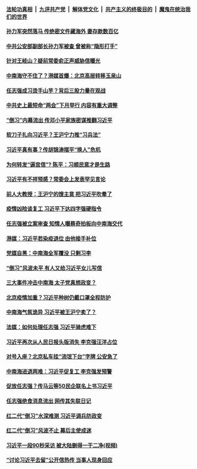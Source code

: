 ####  [法轮功真相](../../../../basic/blob/master/README.md?t=04201201) &nbsp;|&nbsp; [九评共产党](../../../../9ping.md/blob/master/README.md?t=04201201) &nbsp;|&nbsp; [解体党文化](../../../../jtdwh.md/blob/master/README.md?t=04201201)  &nbsp;|&nbsp; [共产主义的终极目的](../../../../gczydzjmd.md/blob/master/README.md?t=04201201) &nbsp;|&nbsp; [魔鬼在统治我们的世界](../../../../mgztzwmdsj.md/blob/master/README.md?t=04201201) 

#### [孙力军突然落马 传绝密文件藏海外 妻存款数百亿](../pages/prog1138/a102827003.md?t=04201201) 

#### [中共公安部副部长孙力军被查 曾被称“隐形打手”](../pages/prog1138/a102826758.md?t=04201201) 

#### [针对王岐山？疑前常委俞正声威胁信曝光](../pages/prog1138/a102826157.md?t=04201201) 

#### [中南海守不住了？港媒首爆：北京高层转移玉泉山](../pages/prog1138/a102825887.md?t=04201201) 

#### [任志强成习烫手山芋？背后三股力量在观战](../pages/prog1138/a102825255.md?t=04201201) 

#### [中共史上最短命“两会”下月举行 内容有重大调整](../pages/prog1138/a102825045.md?t=04201201) 

#### [“倒习”内幕流出 传邓小平家族密谋推翻习近平](../pages/prog1138/a102822757.md?t=04201201) 

#### [软刀子扎向习近平？王沪宁力推“习兵法”](../pages/prog1138/a102822085.md?t=04201201) 

#### [习近平真有事？传胡锦涛摆平“换人”危机](../pages/prog1138/a102822027.md?t=04201201) 

#### [为何转发“逼宫信”? 陈平：习顺民意才是生路](../pages/prog1138/a102820695.md?t=04201201) 

#### [习近平有不祥预感？常委会上发表罕见言论](../pages/prog1138/a102820004.md?t=04201201) 

#### [前人大教授：王沪宁的馊主意 把习近平吹晕了](../pages/prog1138/a102820082.md?t=04201201) 

#### [疫情凶险谈复工 习近平下达四字强硬指令](../pages/prog1138/a102819167.md?t=04201201) 

#### [任志强被立案审查 知情人曝蔡奇拍板向中南海交代](../pages/prog1138/a102818252.md?t=04201201) 

#### [港媒：习近平若染疫退位 由他接手补位](../pages/prog1138/a102817660.md?t=04201201) 

#### [党媒自黑：中南海全军覆没 只剩习李](../pages/prog1138/a102816891.md?t=04201201) 

#### [“倒习”风波未平 有人又给习近平女儿写信](../pages/prog1138/a102816223.md?t=04201201) 

#### [三大事件冲击中南海 太子党真想政变？](../pages/prog1138/a102816175.md?t=04201201) 

#### [北京疫情加重？习近平种树仍戴口罩全程防护](../pages/prog1138/a102815546.md?t=04201201) 

#### [中南海气氛诡异 习近平被王沪宁卖了？](../pages/prog1138/a102813991.md?t=04201201) 

#### [法媒：如何处理任志强 习近平骑虎难下](../pages/prog1138/a102813297.md?t=04201201) 

#### [习近平再次从人民日报头版消失 李克强汪洋占位](../pages/prog1138/a102813010.md?t=04201201) 

#### [对号入座？北京私车挂“流氓下台”字牌 公安急了](../pages/prog1138/a102812554.md?t=04201201) 

#### [中南海进退两难：习近平促复工 李克强发预警](../pages/prog1138/a102812306.md?t=04201201) 

#### [促放任志强？传马云等50民企联名上书习近平](../pages/prog1138/a102809652.md?t=04201201) 

#### [任志强绝食消息流出 网传其失联日记](../pages/prog1138/a102809467.md?t=04201201) 

#### [红二代“倒习”水深难测 习近平调兵防政变](../pages/prog1138/a102807907.md?t=04201201) 

#### [红二代“倒习”风波不止 幕后主使成迷](../pages/prog1138/a102806878.md?t=04201201) 

#### [习近平一段90秒采访 被大陆删得一干二净(视频)](../pages/prog1138/a102806160.md?t=04201201) 

#### [“讨论习近平去留”公开信热传 当事人现身回应](../pages/prog1138/a102806065.md?t=04201201) 

